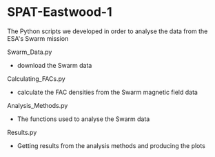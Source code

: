 # SPAT-Eastwood-1
The Python scripts we developed in order to analyse the data from the ESA's Swarm mission

Swarm_Data.py
- download the Swarm data

Calculating_FACs.py
- calculate the FAC densities from the Swarm magnetic field data

Analysis_Methods.py
- The functions used to analyse the Swarm data

Results.py
- Getting results from the analysis methods and producing the plots

